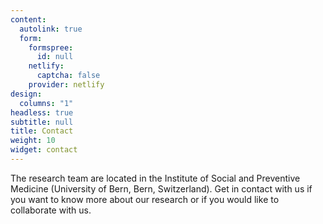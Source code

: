 ```yaml
---
content:
  autolink: true
  form:
    formspree:
      id: null
    netlify:
      captcha: false
    provider: netlify
design:
  columns: "1"
headless: true
subtitle: null
title: Contact
weight: 10
widget: contact
---
```


The research team are located in the Institute of Social and Preventive Medicine (University of Bern, Bern, Switzerland). Get in contact with us if you want to know more about our research or if you would like to collaborate with us.
